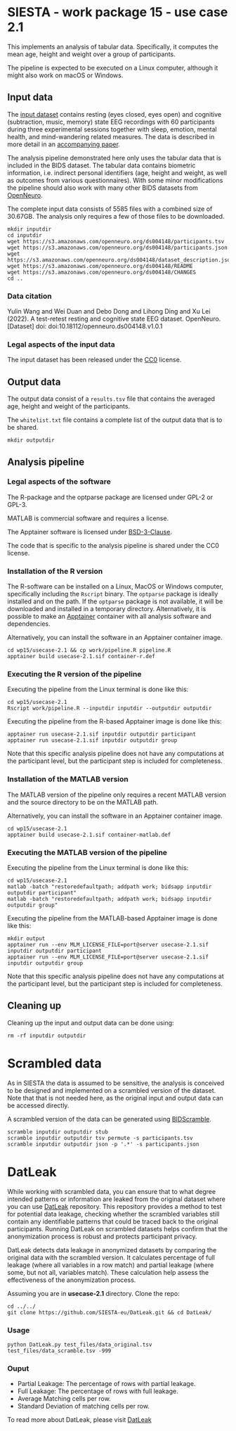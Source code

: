 # SIESTA - work package 15 - use case 2.1

This implements an analysis of tabular data. Specifically, it computes the mean age, height and weight over a group of participants.

The pipeline is expected to be executed on a Linux computer, although it might also work on macOS or Windows.

## Input data

The [input dataset](https://doi.org/10.18112/openneuro.ds004148.v1.0.1) contains resting (eyes closed, eyes open) and cognitive (subtraction, music, memory) state EEG recordings with 60 participants during three experimental sessions together with sleep, emotion, mental health, and mind-wandering related measures. The data is described in more detail in an [accompanying paper](https://doi.org/10.1038/s41597-022-01607-9).

The analysis pipeline demonstrated here only uses the tabular data that is included in the BIDS dataset. The tabular data contains biometric information, i.e. indirect personal identifiers (age, height and weight, as well as outcomes from various questionnaires). With some minor modifications the pipeline should also work with many other BIDS datasets from [OpenNeuro](https://openneuro.org).

The complete input data consists of 5585 files with a combined size of 30.67GB. The analysis only requires a few of those files to be downloaded.

```console
mkdir inputdir
cd inputdir
wget https://s3.amazonaws.com/openneuro.org/ds004148/participants.tsv
wget https://s3.amazonaws.com/openneuro.org/ds004148/participants.json
wget https://s3.amazonaws.com/openneuro.org/ds004148/dataset_description.json
wget https://s3.amazonaws.com/openneuro.org/ds004148/README
wget https://s3.amazonaws.com/openneuro.org/ds004148/CHANGES
cd ..
```

### Data citation

Yulin Wang and Wei Duan and Debo Dong and Lihong Ding and Xu Lei (2022). A test-retest resting and cognitive state EEG dataset. OpenNeuro. [Dataset] doi: doi:10.18112/openneuro.ds004148.v1.0.1

### Legal aspects of the input data

The input dataset has been released under the [CC0](https://spdx.org/licenses/CC0-1.0.html) license.

## Output data

The output data consist of a `results.tsv` file that contains the averaged age, height and weight of the participants.

The `whitelist.txt` file contains a complete list of the output data that is to be shared. 

```console
mkdir outputdir
```

## Analysis pipeline

### Legal aspects of the software

The R-package and the optparse package are licensed under GPL-2 or GPL-3.

MATLAB is commercial software and requires a license.

The Apptainer software is licensed under [BSD-3-Clause](https://apptainer.org/docs/admin/main/license.html).

The code that is specific to the analysis pipeline is shared under the CC0 license.

### Installation of the R version

The R-software can be installed on a Linux, MacOS or Windows computer, specifically including the `Rscript` binary. The `optparse` package is ideally installed and on the path. If the `optparse` package is not available, it will be downloaded and installed in a temporary directory. Alternatively, it is possible to make an [Apptainer](https://apptainer.org) container with all analysis software and dependencies.

Alternatively, you can install the software in an Apptainer container image.

```console
cd wp15/usecase-2.1 && cp work/pipeline.R pipeline.R
apptainer build usecase-2.1.sif container-r.def
```

### Executing the R version of the pipeline

Executing the pipeline from the Linux terminal is done like this:

```console
cd wp15/usecase-2.1
Rscript work/pipeline.R --inputdir inputdir --outputdir outputdir
```

Executing the pipeline from the R-based Apptainer image is done like this:

```console
apptainer run usecase-2.1.sif inputdir outputdir participant
apptainer run usecase-2.1.sif inputdir outputdir group
```

Note that this specific analysis pipeline does not have any computations at the participant level, but the participant step is included for completeness.

### Installation of the MATLAB version

The MATLAB version of the pipeline only requires a recent MATLAB version and the source directory to be on the MATLAB path.

Alternatively, you can install the software in an Apptainer container image.

```console
cd wp15/usecase-2.1
apptainer build usecase-2.1.sif container-matlab.def
```

### Executing the MATLAB version of the pipeline

Executing the pipeline from the Linux terminal is done like this:

```console
cd wp15/usecase-2.1
matlab -batch "restoredefaultpath; addpath work; bidsapp inputdir outputdir participant"
matlab -batch "restoredefaultpath; addpath work; bidsapp inputdir outputdir group"
```

Executing the pipeline from the MATLAB-based Apptainer image is done like this:

```console
mkdir output
apptainer run --env MLM_LICENSE_FILE=port@server usecase-2.1.sif inputdir outputdir participant
apptainer run --env MLM_LICENSE_FILE=port@server usecase-2.1.sif inputdir outputdir group
```

Note that this specific analysis pipeline does not have any computations at the participant level, but the participant step is included for completeness.

## Cleaning up

Cleaning up the input and output data can be done using:

```console
rm -rf inputdir outputdir
```

# Scrambled data

As in SIESTA the data is assumed to be sensitive, the analysis is conceived to be designed and implemented on a scrambled version of the dataset. Note that that is not needed here, as the original input and output data can be accessed directly. 

 A scrambled version of the data can be generated using [BIDScramble](https://github.com/SIESTA-eu/wp15/tree/main/BIDScramble).

```console
scramble inputdir outputdir stub
scramble inputdir outputdir tsv permute -s participants.tsv
scramble inputdir outputdir json -p '.*' -s participants.json
```

# DatLeak

While working with scrambled data, you can ensure that to what degree intended patterns or information are leaked from the original dataset where you can use [DatLeak](https://github.com/SIESTA-eu/DatLeak) repository. This repository provides a method to test for potential data leakage, checking whether the scrambled variables still contain any identifiable patterns that could be traced back to the original participants. Running DatLeak on scrambled datasets helps confirm that the anonymization process is robust and protects participant privacy.

DatLeak detects data leakage in anonymized datasets by comparing the original data with the scrambled version. It calculates percentage of full leakage (where all variables in a row match) and partial leakage (where some, but not all, variables match). These calculation help assess the effectiveness of the anonymization process.

Assuming you are in **usecase-2.1** directory. Clone the repo:
```console
cd ../../
git clone https://github.com/SIESTA-eu/DatLeak.git && cd DatLeak/
```

### Usage

```console
python DatLeak.py test_files/data_original.tsv test_files/data_scramble.tsv -999 
```

### Ouput 

- Partial Leakage: The percentage of rows with partial leakage.
- Full Leakage: The percentage of rows with full leakage.
- Average Matching cells per row.
- Standard Deviation of matching cells per row.

To read more about DatLeak, please visit [DatLeak](https://github.com/SIESTA-eu/DatLeak)
